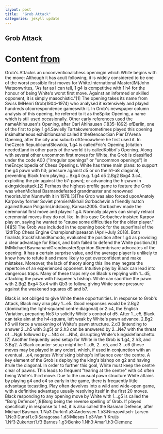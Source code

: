 ```yaml
---
layout: post
title:  "Grob Attack"
categories: jekyll update
---
```


## Grob Attack
# Content [from](https://en.wikipedia.org/wiki/Grob%27s_Attack)
Grob's Attackis an unconventionalchess openingin which White begins with the move:
Although it has acult following, it is widely considered to be one of the worst possible first moves for White.International Master(IM)John Watsonwrites, "As far as I can tell, 1 g4 is competitive with 1 h4 for the honour of being White's worst first move. Against an informed or skilled opponent, it is simply masochistic."[1]
The opening takes its name from Swiss IMHenri Grob(1904–1974) who analysed it extensively and played hundreds ofcorrespondence gameswith it. In Grob's newspaper column analysis of this opening, he referred to it as theSpike Opening, a name which is still used occasionally. Other early references used the nameAhlhausen's Opening, after Carl Ahlhausen (1835–1892) ofBerlin, one of the first to play 1.g4.Savielly Tartakowersometimes played this opening insimultaneous exhibitionsand called it theGenoaorSan Pier D'Arena Opening, after the city and suburb ofGenoawhere he first used it.  In theCzech RepublicandSlovakia, 1.g4 is calledFric's Opening,[citation needed]and in other parts of the world it is calledKolibri's Opening.
Along with several other uncommon first moves for White, the Grob is classified under the code A00 ("irregular openings" or "uncommon openings") in theEncyclopedia of Chess Openings. White has three main plans: to support the g4 pawn with h3; pressure against d5 or on the h1–a8 diagonal, preventing Black from playing ...Bxg4 (e.g. 1.g4 d5 2.Bg2 Bxg4 3.c4, exploiting the pin against the b7-pawn); or advancing the h-pawn in akingsideattack.[2]
Perhaps the highest-profile game to feature the Grob was whenMichael Basmandefeated grandmaster and renowned theoristJohn Nunnwith it in 1978.[3]The Grob was also forced uponAnatoly Karpovby former Soviet premierMikhail Gorbachevin a friendly match againstSusan PolgarinLindsborg, Kansas2005. Gorbachev made the ceremonial first move and played 1.g4. Normally players can simply retract ceremonial moves they do not like. In this case Gorbachev insisted Karpov play on, saying he wanted to "cause some difficulties for the older player."[4][5]
The Grob was included in the opening book for the superfinal of the 12thTop Chess Engine Championshipseason (April–July 2018). Both finalists,StockfishandKomodo, evaluated the position after 1.g4 as providing a clear advantage for Black, and both failed to defend the White position.[6]
IMMichael BasmanandGrandmasterSpyridon Skembrisare advocates of the opening. It has a certain surprise value, and the average player is unlikely to know how to refute it and more likely to get overconfident and make mistakes. Moreover, the lack of theory along this line may negate the repertoire of an experienced opponent. Intuitive play by  Black can lead into dangerous traps.  Many of these traps rely on Black's replying with 1...d5, attacking the pawn with hisqueen's bishop. White can sacrifice the pawn with 2.Bg2 Bxg4 3.c4 with Qb3 to follow, giving White some pressure against the weakened squares d5 and b7.

Black is not obliged to give White these opportunities. In response to Grob's Attack, Black may also play 1...e5. Good responses would be 2.Bg2 (dominating the light-squared centre diagonal) or 2.c4, the English Variation, preparing Nc3 to solidify White's control of d5. After 1...e5, Black can take aim at the h4-square, left weak by White's pawn advance.  2.Bg2 h5 will force a weakening of White's pawn structure. 2.d3 (intending to answer 2...h5 with 3.g5) or 2.h3 can be answered by 2...Ne7 with the threat of ...Ng6 followed by ...Nf4 or ...Nh4, disrupting White's kingsidefianchetto.[7]
Another frequently used setup for White in the Grob is 1.g4, 2.h3, and 3.Bg2. A Black counter-setup might be 1...d5, 2...e5, and 3...c6 (these moves may be played in any order), which, if used in conjunction with an eventual ...e4, negates White'sking bishop's influence over the centre.
A key element of the Grob is deploying the king's bishop on g2 and having itrule the diagonal. In order to further this goal, White must keep the centre clear of pawns. This leads to frequent "tearing at the centre" with c4 often being White's third move.
Due to the unusual pawn structure White attains by playing g4 and c4 so early in the game, there is frequently little advantage tocastling. Play often devolves into a wild and wide-open game, with a definitive advantage usually resolving itself in the first 20 moves.
Black responding to any opening move by White with 1...g5 is called the "Borg Defence",[8]Borg being the reverse spelling of Grob. If played specifically in response to 1.e4, it is also called the Basman Defence, after Michael Basman.
1.Na3:Durkin1.a3:Anderssen
1.b3:Nimzowitsch-Larsen
1.Nc3:Dunst1.c3:Saragossa
1.d3:Mieses
1.e3:Van 't Kruijs
1.Nf3:Zukertort1.f3:Barnes
1.g3:Benko
1.Nh3:Amar1.h3:Clemenz

---

